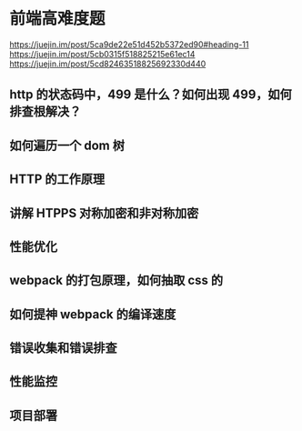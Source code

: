 # 前端高难度题

https://juejin.im/post/5ca9de22e51d452b5372ed90#heading-11
https://juejin.im/post/5cb0315f518825215e61ec14
https://juejin.im/post/5cd82463518825692330d440

## http 的状态码中，499 是什么？如何出现 499，如何排查根解决？

## 如何遍历一个 dom 树

## HTTP 的工作原理

## 讲解 HTPPS 对称加密和非对称加密

## 性能优化

## webpack 的打包原理，如何抽取 css 的

## 如何提神 webpack 的编译速度

## 错误收集和错误排查

## 性能监控

## 项目部署
